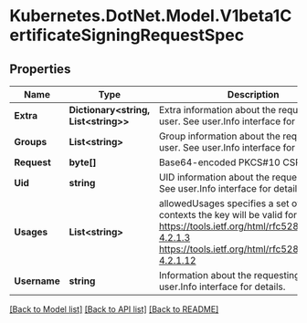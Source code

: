 # Kubernetes.DotNet.Model.V1beta1CertificateSigningRequestSpec
## Properties

Name | Type | Description | Notes
------------ | ------------- | ------------- | -------------
**Extra** | **Dictionary&lt;string, List&lt;string&gt;&gt;** | Extra information about the requesting user. See user.Info interface for details. | [optional] 
**Groups** | **List&lt;string&gt;** | Group information about the requesting user. See user.Info interface for details. | [optional] 
**Request** | **byte[]** | Base64-encoded PKCS#10 CSR data | 
**Uid** | **string** | UID information about the requesting user. See user.Info interface for details. | [optional] 
**Usages** | **List&lt;string&gt;** | allowedUsages specifies a set of usage contexts the key will be valid for. See: https://tools.ietf.org/html/rfc5280#section-4.2.1.3      https://tools.ietf.org/html/rfc5280#section-4.2.1.12 | [optional] 
**Username** | **string** | Information about the requesting user. See user.Info interface for details. | [optional] 

[[Back to Model list]](../README.md#documentation-for-models) [[Back to API list]](../README.md#documentation-for-api-endpoints) [[Back to README]](../README.md)

